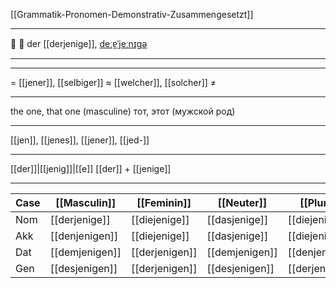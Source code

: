 [[Grammatik-Pronomen-Demonstrativ-Zusammengesetzt]]

---
🤔 🔵 der [[derjenige]], [deːɐ̯ˈjeːnɪɡə](https://youglish.com/pronounce/derjenige/german)

---


---
= [[jener]], [[selbiger]]
≈ [[welcher]], [[solcher]]
≠

---
the one, that one (masculine)
тот, этот (мужской род)

---
[[jen]], [[jenes]], [[jener]], [[jed-]]

---
[[der]]|[[jenig]]|[[e]]
[[der]] + [[jenige]]


---

| Case | [[Masculin]]   | [[Feminin]]    | [[Neuter]]     | [[Plural]]     |
| ---- | -------------- | -------------- | -------------- | -------------- |
| Nom  | [[derjenige]]  | [[diejenige]]  | [[dasjenige]]  | [[diejenigen]] |
| Akk  | [[denjenigen]] | [[diejenige]]  | [[dasjenige]]  | [[diejenigen]] |
| Dat  | [[demjenigen]] | [[derjenigen]] | [[demjenigen]] | [[denjenigen]] |
| Gen  | [[desjenigen]] | [[derjenigen]] | [[desjenigen]] | [[derjenigen]] |
